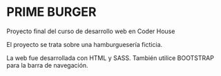 # PRIME BURGER
Proyecto final del curso de desarrollo web en Coder House

El proyecto se trata sobre una hamburguesería ficticia. 

La web fue desarrollada con HTML y SASS. También utilice BOOTSTRAP para la barra de navegación.

